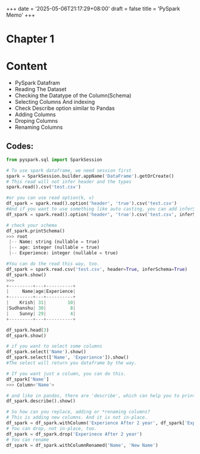 +++
date = '2025-05-06T21:17:29+08:00'
draft = false 
title = 'PySpark Memo'
+++
# Chapter 1
# Content
- PySpark Datafram
- Reading The Dataset
- Checking the Datatype of the Column(Schema)
- Selecting Columns And indexing
- Check Describe option similar to Pandas
- Adding Columns
- Droping Columns
- Renaming Columns

## Codes:
```python
from pyspark.sql import SparkSession

# To use spark dataframe, we need session first
spark = SparkSession.builder.appName('DataFrame').getOrCreate()
# This read will not infer header and the types
spark.read().csv('test.csv')

#or you can use read option(k, v)
df_spark = spark.read().option('header', 'true').csv('test.csv')
#And if you want to use something like auto casting, you can add inferSchema
df_spark = spark.read().option('header', 'true').csv('test.csv', inferSchema=True)

# check your schema
df_spark.printSchema()
>>> root
 |-- Name: string (nullable = true)
 |-- age: integer (nullable = true)
 |-- Experience: integer (nullable = true)

#You can do the read this way, too.
df_spark = spark.read.csv('test.csv', header=True, inferSchema=True)
df_spark.show()
>>>
+---------+---+----------+
|     Name|age|Experience|
+---------+---+----------+
|    Krish| 31|        10|
|Sudhanshu| 30|         8|
|    Sunny| 29|         4|
+---------+---+----------+

df_spark.head(3)
df_spark.show()

# if you want to select some columns
df_spark.select('Name').show()
df_spark.select(['Name', 'Experience']).show()
#The select will return you dataframe by the way.

# If you want just a column, you can do this.
df_spark['Name']
>>> Column<'Name'>

# and like in pandas, there are 'describe', which can help you to print the statistics of your data. by the way, describe returns you a dataframe. 
df_spark.describe().show()

# So how can you replace, adding or *renaming columns?
# This is adding new columns. And it is not in-place.
df_spark = df_spark.withColumn('Experience After 2 year', df_spark['Experience'] + 2)
# You can drop, not in-place, too.
df_spark = df_spark.drop('Experinece After 2 year')
# You can rename
df_spark = df_spark.withColumnRenamed('Name', 'New Name')
```
